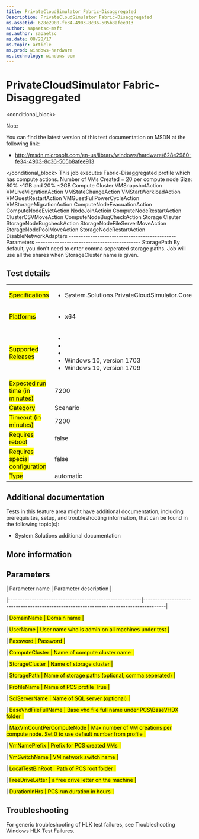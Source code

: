 ```yaml
---
title: PrivateCloudSimulator Fabric-Disaggregated
Description: PrivateCloudSimulator Fabric-Disaggregated
ms.assetid: 628e2980-fe34-4903-8c36-505b8afee913
author: sapaetsc-msft
ms.author: sapaetsc
ms.date: 08/28/17
ms.topic: article
ms.prod: windows-hardware
ms.technology: windows-oem
---
```


# PrivateCloudSimulator Fabric-Disaggregated

<conditional_block> <conditions> <docset value="standalone"></docset> </conditions>

>[!NOTE]
You can find the latest version of this test documentation on MSDN at the following link:

-   <xref hlink="http://msdn.microsoft.com/en-us/library/windows/hardware/628e2980-fe34-4903-8c36-505b8afee913">http://msdn.microsoft.com/en-us/library/windows/hardware/628e2980-fe34-4903-8c36-505b8afee913</b>


</conditional_block> This job executes Fabric-Disaggregated profile which has compute actions. Number of VMs Created = 20 per compute node Size: 80% ~1GB and 20% ~2GB Compute Cluster VMSnapshotAction VMLiveMigrationAction VMStateChangeAction VMStartWorkloadAction VMGuestRestartAction VMGuestFullPowerCycleAction VMStorageMigrationAction ComputeNodeEvacuationAction ComputeNodeEvictAction NodeJoinActioin ComputeNodeRestartAction ClusterCSVMoveAction ComputeNodeBugCheckAction Storage Clsuter StorageNodeBugcheckAction StorageNodeFileServerMoveAction StorageNodePoolMoveAction StorageNodeRestartAction DisableNetworkAdapters --------------------------------------------- Parameters -------------------------------------------- StoragePath By default, you don't need to enter comma seperated storage paths. Job will use all the shares when StorageCluster name is given.

## Test details

<table>
<colgroup>
<col width="50%" />
<col width="50%" />
</colgroup>
<tbody>
<tr class="odd">
<td><mark type="bullet_intro">Specifications</b></td>
<td><ul>
<li>System.Solutions.PrivateCloudSimulator.Core</li>
</ul></td>
</tr>
<tr class="even">
<td><mark type="bullet_intro">Platforms</b></td>
<td><ul>
<li><tla rid="win_threshold_server"></tla> x64</li>
</ul></td>
</tr>
<tr class="odd">
<td><mark type="bullet_intro">Supported Releases</b></td>
<td><ul>
<li><tla rid="win_10"></tla></li>
<li><tla rid="win_10_th2"></tla></li>
<li><tla rid="win_10_rs1"></tla></li>
<li>Windows 10, version 1703</li>
<li>Windows 10, version 1709</li>
</ul></td>
</tr>
<tr class="even">
<td><mark type="bullet_intro">Expected run time (in minutes)</b></td>
<td>7200</td>
</tr>
<tr class="odd">
<td><mark type="bullet_intro">Category</b></td>
<td>Scenario</td>
</tr>
<tr class="even">
<td><mark type="bullet_intro">Timeout (in minutes)</b></td>
<td>7200</td>
</tr>
<tr class="odd">
<td><mark type="bullet_intro">Requires reboot</b></td>
<td>false</td>
</tr>
<tr class="even">
<td><mark type="bullet_intro">Requires special configuration</b></td>
<td>false</td>
</tr>
<tr class="odd">
<td><mark type="bullet_intro">Type</b></td>
<td>automatic</td>
</tr>
</tbody>
</table>

## Additional documentation

Tests in this feature area might have additional documentation, including prerequisites, setup, and troubleshooting information, that can be found in the following topic(s):

-   <xref rid="p_hlk_test.system_solutions_additional_documentation">System.Solutions additional documentation</b>

## More information

## Parameters

| Parameter name                                         | Parameter description                                                                 |
|--------------------------------------------------------|---------------------------------------------------------------------------------------|
| <mark type="bullet_intro">DomainName</b>               | Domain name                                                                           |
| <mark type="bullet_intro">UserName</b>                 | User name who is admin on all machines under test                                     |
| <mark type="bullet_intro">Password</b>                 | Password                                                                              |
| <mark type="bullet_intro">ComputeCluster</b>           | Name of compute cluster name                                                          |
| <mark type="bullet_intro">StorageCluster</b>           | Name of storage cluster                                                               |
| <mark type="bullet_intro">StoragePath</b>              | Name of storage paths (optional, comma seperated)                                     |
| <mark type="bullet_intro">ProfileName</b>              | Name of PCS profile True                                                              |
| <mark type="bullet_intro">SqlServerName</b>            | Name of SQL server (optional)                                                         |
| <mark type="bullet_intro">BaseVhdFileFullName</b>      | Base vhd file full name under PCS\\BaseVHDX folder                                    |
| <mark type="bullet_intro">MaxVmCountPerComputeNode</b> | Max number of VM creations per compute node. Set 0 to use default number from profile |
| <mark type="bullet_intro">VmNamePrefix</b>             | Prefix for PCS created VMs                                                            |
| <mark type="bullet_intro">VmSwitchName</b>             | VM network switch name                                                                |
| <mark type="bullet_intro">LocalTestBinRoot</b>         | Path of PCS root folder                                                               |
| <mark type="bullet_intro">FreeDriveLetter</b>          | a free drive letter on the machine                                                    |
| <mark type="bullet_intro">DurationInHrs</b>            | PCS run duration in hours                                                             |

## Troubleshooting

For generic troubleshooting of HLK test failures, see <xref rid="p_hlk.troubleshooting_windows_hlk_test_failures">Troubleshooting Windows HLK Test Failures</b>.



